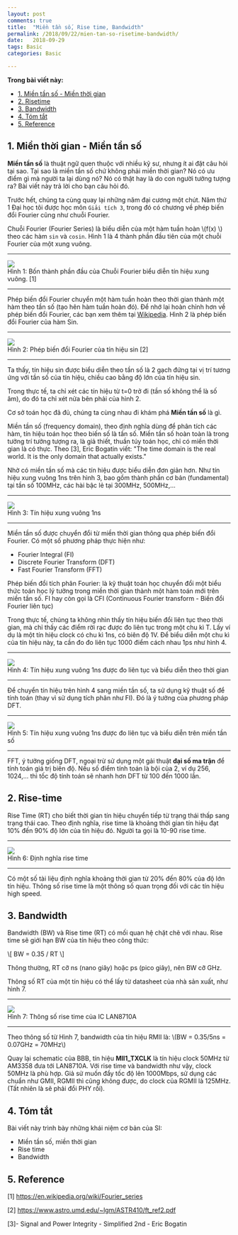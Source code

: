 ```yaml
---
layout: post
comments: true
title:  "Miền tần số, Rise time, Bandwidth"
permalink: /2018/09/22/mien-tan-so-risetime-bandwidth/
date:   2018-09-29
tags: Basic
categories: Basic

---
```


**Trong bài viết này:** 

- [1. Miền tần số - Miền thời gian](#-mien-tan-so-mien-thoi-gian)
- [2. Risetime](#-risetime)
- [3. Bandwidth](#-bandwidth)
- [4. Tóm tắt](#-tom-tat)
- [5. Reference](#-Reference)

<a name="-mien-tan-so-mien-thoi-gian"></a>

## 1. Miền thời gian - Miền tần số
<!-- Trong bài viết này tôi trình bày về miền thời gian và  -->
**Miền tần số** là thuật ngữ quen thuộc với nhiều kỹ sư, nhưng ít ai đặt câu hỏi tại sao. Tại sao là miền tần số chứ không phải miền thời gian? Nó có ưu điểm gì mà người ta lại dùng nó? Nó có thật hay là do con người tưởng tượng ra? Bài viết này trả lời cho bạn câu hỏi đó. 

Trước hết, chúng ta cùng quay lại những năm đại cương một chút. Năm thứ 1 Đại học tôi được học môn `Giải tích 3`, trong đó có chương về phép biến đổi Fourier cũng như chuỗi Fourier.

Chuỗi Fourier (Fourier Series) là biểu diễn của một hàm tuần hoàn \\(f(x) \\) theo các hàm `sin` và `cosin`. Hình 1 là 4 thành phần đầu tiên của một chuỗi Fourier của một xung vuông.

<hr>
<div class="imgcap">
 <img src ="/assets/2/2_fourier_series.png" align = "center" width = "">
 <div class = "thecap"> Hình 1: Bốn thành phần đầu của Chuỗi Fourier biểu diễn tín hiệu xung vuông. [1] </div>
</div>
<hr>

Phép biến đổi Fourier chuyển một hàm tuần hoàn theo thời gian thành một hàm theo tần số (tạo hên hàm tuần hoàn đó). Để nhớ lại hoàn chỉnh hơn về phép biến đổi Fourier, các bạn xem thêm tại [Wikipedia][wiki]. Hình 2 là phép biến đổi Fourier của hàm Sin.

<hr>
<div class="imgcap">
 <img src ="/assets/2/2_fs_sin.png" align = "center" width = "">
 <div class = "thecap"> Hình 2: Phép biến đổi Fourier của tín hiệu sin [2] </div>
</div>
<hr>

Ta thấy, tín hiệu sin được biểu diễn theo tần số là 2 gạch đứng tại vị trí tương ứng với tần số của tín hiệu, chiều cao bằng độ lớn của tín hiệu sin. 

Trong thực tế, ta chỉ xét các tín hiệu từ t=0 trở đi (tần số không thể là số âm), do đó ta chỉ xét nửa bên phải của hình 2.

Cơ sở toán học đã đủ, chúng ta cùng nhau đi khám phá **Miền tần số** là gì.

Miền tần số (frequency domain), theo định nghĩa dùng để phân tích các hàm, tín hiệu toán học theo biến số là tần số. Miền tần số hoàn toàn là trong tưởng trí tưởng tượng ra, là giả thiết, thuần túy toán học, chỉ có miền thời gian là có thực. Theo [3], Eric Bogatin viết: "The time domain is the real world. It is the only domain that actually exists."

Nhờ có miền tần số mà các tín hiệu được biểu diễn đơn giản hơn. Như tín hiệu xung vuông 1ns trên hình 3, bao gồm thành phần cơ bản (fundamental) tại tần số 100MHz, các hài bậc lẻ tại 300MHz, 500MHz,...

<hr>
<div class="imgcap">
 <img src ="/assets/2/2_square.png" align = "center" width = "">
 <div class = "thecap"> Hình 3: Tín hiệu xung vuông 1ns </div>
</div>
<hr>

Miền tần số được chuyển đổi từ miền thời gian thông qua phép biến đổi Fourier. Có một số phương pháp thực hiện như:

* Fourier Integral (FI)
* Discrete Fourier Transform (DFT)
* Fast Fourier Transform (FFT)

Phép biến đổi tích phân Fourier: là kỹ thuật toán học chuyển đổi một biểu thức toán học lý tưởng trong miền thời gian thành một hàm toán mới trên miền tần số. FI hay còn gọi là CFI (Continuous Fourier transform - Biến đổi Fourier liên tục)

Trong thực tế, chúng ta không nhìn thấy tín hiệu biến đổi liên tục theo thời gian, mà chỉ thấy các điểm rời rạc được đo liên tục trong một chu kì T. Lấy ví dụ là một tín hiệu clock có chu kì 1ns, có biên độ 1V. Để biểu diễn một chu kì của tín hiệu này, ta cần đo đo liên tục 1000 điểm cách nhau 1ps như hình 4.

<hr>
<div class="imgcap">
 <img src ="/assets/2/2_1ns_pulse.png" align = "center" width = "">
 <div class = "thecap"> Hình 4: Tín hiệu xung vuông 1ns được đo liên tục và biểu diễn theo thời gian</div>
</div>
<hr>

Để chuyển tín hiệu trên hình 4 sang miền tần số, ta sử dụng kỹ thuật số để tính toán (thay vì sử dụng tích phân như FI).
Đó là ý tưởng của phương pháp DFT. 

<hr>
<div class="imgcap">
 <img src ="/assets/2/2_1ns_pulse_fd.png" align = "center" width = "">
 <div class = "thecap"> Hình 5: Tín hiệu xung vuông 1ns được đo liên tục và biểu diễn trên miền tần số</div>
</div>
<hr>


FFT, ý tưởng giống DFT, ngoại trừ sử dụng một gải thuật **đại số ma trận** để tính toán giá trị biên độ. Nếu số điểm tính toán là bội của 2, ví dụ 256, 1024,... thì tốc độ tính toán sẽ nhanh hơn DFT từ 100 đến 1000 lần.


<a name="-risetime"></a>

## 2. Rise-time
Rise Time (RT) cho biết thời gian tín hiệu chuyển tiếp từ trạng thái thấp sang trạng thái cao. Theo định nghĩa, rise time là khoảng thời gian tín hiệu đạt 10% đến 90% độ lớn của tín hiệu đó. Người ta gọi là 10-90 rise time. 

<hr>
<div class="imgcap">
 <img src ="/assets/2/2_risetime.PNG" align = "center" width = "">
 <div class = "thecap"> Hình 6: Định nghĩa rise time </div>
</div>
<hr>


Có một số tài liệu định nghĩa khoảng thời gian từ 20% đến 80% của độ lớn tín hiệu. Thông số rise time là một thông số quan trọng đối với các tín hiệu high speed. 



<a name="-bandwidth"></a>

## 3. Bandwidth
Bandwidth (BW) và Rise time (RT) có mối quan hệ chặt chẽ với nhau. Rise time sẽ giới hạn BW của tín hiệu theo công thức:

\\[
BW = 0.35 / RT
\\]

Thông thường, RT cỡ ns (nano giây) hoặc ps (pico giây), nên BW cỡ GHz.

Thông số RT của một tín hiệu có thể lấy từ datasheet của nhà sản xuất, như hình 7.

<hr>
<div class="imgcap">
 <img src ="/assets/2/2_risetime_table.PNG" align = "center" width = "">
 <div class = "thecap"> Hình 7: Thông số rise time của IC LAN8710A </div>
</div>
<hr>

Theo thông số từ Hình 7, bandwidth của tín hiệu RMII là: \\(BW = 0.35/5ns = 0.07GHz = 70MHz\\)

Quay lại schematic của BBB, tín hiệu  **MII1_TXCLK** là tín hiệu clock 50MHz từ AM3358 đưa tới LAN8710A. Với rise time và bandwidth như vậy, clock 50MHz là phù hợp. Giả sử muốn đẩy tốc độ lên 1000Mbps, sử dụng các chuẩn như GMII, RGMII thì cũng không được, do clock của RGMII là 125MHz. (Tất nhiên là sẽ phải đổi PHY rồi).

<a name="-tom-tat"></a>
## 4. Tóm tắt
Bài viết này trình bày những khái niệm cơ bản của SI:
* Miền tần số, miền thời gian
* Rise time
* Bandwidth



<a name="-reference"></a>

## 5. Reference
[1] https://en.wikipedia.org/wiki/Fourier_series

[2] https://www.astro.umd.edu/~lgm/ASTR410/ft_ref2.pdf

[3]- Signal and Power Integrity - Simplified 2nd - Eric Bogatin


<!-- ========================== -->
[wiki]: https://en.wikipedia.org/wiki/Fourier_transform
